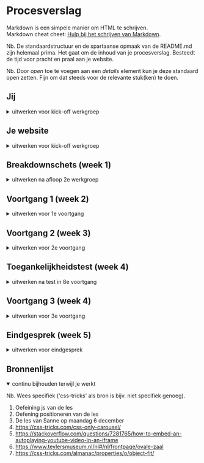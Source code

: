 # Procesverslag
Markdown is een simpele manier om HTML te schrijven.  
Markdown cheat cheet: [Hulp bij het schrijven van Markdown](https://github.com/adam-p/markdown-here/wiki/Markdown-Cheatsheet).

Nb. De standaardstructuur en de spartaanse opmaak van de README.md zijn helemaal prima. Het gaat om de inhoud van je procesverslag. Besteedt de tijd voor pracht en praal aan je website.

Nb. Door *open* toe te voegen aan een *details* element kun je deze standaard open zetten. Fijn om dat steeds voor de relevante stuk(ken) te doen.





## Jij

<details>
<summary>uitwerken voor kick-off werkgroep</summary>

### Auteur:
Selina Vanderstalle

#### Je startniveau:
Blauwe piste

#### Je focus:
Responsive
 
</details>





## Je website

<details>
<summary>uitwerken voor kick-off werkgroep</summary>

### Je opdracht:
https://www.teylersmuseum.nl/nl

#### Screenshot(s) van de eerste pagina (small screen): 
Home
<img src="images/home.png" width="375px" alt="homepage van Teylers museum">

#### Screenshot(s) van de tweede pagina (small screen):
pagina 2<img src="images/pg2.png" width="375px" alt="screenshot 2e pagina">
 
</details>



## Breakdownschets (week 1)

<details>
<summary>uitwerken na afloop 2e werkgroep</summary>

### de hele pagina: 
<img src="images/homepage-breakdown.png" width="375px" alt="breakdown van de hele pagina">

### dynamisch deel (bijv menu): 
<img src="images/menu-breakdown.png" width="375px" alt="breakdown van een dynamisch deel">

</details>





## Voortgang 1 (week 2)

<details>
<summary>uitwerken voor 1e voortgang</summary>

### Stand van zaken
In de eerste week heb ik de basis html opgezet voor mijn eerste pagina. Helaas ben ik op dit punt nog niet aan de css begonnen. Ik loop een beetje achter maar ik denk dat het wel goed komt.


### Agenda voor meeting
samen met je groepje opstellen

| student 1      | student 2          | student 3    | student 4        |
| ---            | ---                | ---          | ---              |
| dit bespreken  | en dit             | en ik dit    | en dan ik dat    |
| en dat ook nog | dit als er tijd is | nog een punt | dit wil ik zeker |
| ...            | ...                | ...          | ...              |


### Verslag van meeting
Helaas heb ik de meeting niet kunnen bijwonen.

</details>





## Voortgang 2 (week 3)

<details>
<summary>uitwerken voor 2e voortgang</summary>

### Stand van zaken
Ik ben deze week flink aan de slag gegaan met het schrijven van css. De eerste pagina is bijna af. Alleen de footer nog en zodra mijn 2e pagina staat wil ik kijken of ik het voor elkaar krijg om een carousel te maken. Ik heb alleen een probleem met het menu op het desktopscherm als ik het menu open verdwijnt de button.


### Agenda voor meeting
samen met je groepje opstellen

| student 1                         | student 2          | student 3    | student 4        |
| ---                               | ---                | ---          | ---              |
| Hoe los ik het probleem met       | en dit             | en ik dit    | en dan ik dat    |
| mijn nav op?                      | dit als er tijd is | nog een punt | dit wil ik zeker |
|                                   | ...                | ...          | ...              |


### Verslag van meeting
Helaas liep mijn bezoek bij de dokter erg uit waardoor ik niet bij de meeting aanwezig kon zijn.
 
Ik ga even onderzoek doen naar de reden waarom mijn nav zo raar doet en kijken of ik het zelf kan oplossen.

</details>





## Toegankelijkheidstest (week 4)

<details>
<summary>uitwerken na test in 8e voortgang</summary>

### Bevindingen
Lijst met je bevindingen die in de test naar voren kwamen:
 - Menu autklappen met key aanslag.
 - Tansition over menulinks.
 - Focusstate doet soms raar.
 - Contrast.

#### hamburger button
De voice over leest alles netjes uit en je kan door het menu heen met tab, alleen is er niets te zien omdat het menu niet uitklapbaar is. Ik moet er dus voor zorgen dat het mogelijk is om met spatie en/of enter het menu uit te klappen.

Dit kan worden opgelost door javascript toe te voegen die in een eerdere oefening is behandeld.
 
#### transition
Dit kwam naar voren tijdens te test met afleiding. Omdat ik geen transitietijd op de hover had gezet flikkeren de links als je eroverheen hovert dit is volgens Shae erg afleidend voor mensen met ADHD.
 
Dit is makkelijk op te lossen door een transitie aan de hoverstate toe te voegen.


#### Focus 
De focusstate werkt prima en ook alles wordt netjes uitgelezen door de screenreader het viel mij alleen op dat er bij de list items ook ergens tussen de img en de h4 wordt gefocussed ook gebeurt er niks als je op de items klikt. 
<img src="images/focus.png" width="375px">
 
Dit moet ik even uitzoeken waardoor dat komt. 
 
#### Focus 
Iets wat ik al eerder ondervonden had, is dat het contast niet optimaal is op sommige plekken. Het contrast is niet zo klein dat je met de speciale brillen niets ziet, maar bij het inspecteren van elementen krijg ik wel een waarschuwing. Wat ik hier nu aan kan doen weet ik niet precies want het is niet iets wat ik zelf heb vormgegeven, maar het is wel iets waar ik op zou letten als ik wel zelf met zoiets aan de slag ga.

</details>





## Voortgang 3 (week 4)

<details>
<summary>uitwerken voor 3e voortgang</summary>

### Stand van zaken
Ik heb uitegevonden waardoor ik problemen had met mijn focus en het opgelost verder had wat problemen met mijn nav, maar die zijn nu ook opgelost! Ook is mijn tweede pagina helemaal klaar!


### Agenda voor meeting
samen met je groepje opstellen

| student 1      | student 2          | student 3    | student 4        |
| ---            | ---                | ---          | ---              |
| dit bespreken  | en dit             | en ik dit    | en dan ik dat    |
| en dat ook nog | dit als er tijd is | nog een punt | dit wil ik zeker |
| ...            | ...                | ...          | ...              |


### Verslag van meeting
Bij de meeting zijn we, omdat ik neit echt vragen had, even door mijn site heengegaan. We hebben wat kleine dingen behandeld zoals de scroll-overflow en we hebben de button van mijn zoekveld verbeterd. Ik moet na de meeting opzoek naar een oplossing voor mijn datetime probleem. 

</details>





## Eindgesprek (week 5)

<details>
<summary>uitwerken voor eindgesprek</summary>

### Stand van zaken
De carousel werkt helaas niet optimaal of zoals ik zou willen, maar hij doet wat ie moet doen. Veder is de site als het goed is helemaal af.

### Screenshot(s)

<img src="./images/eindresultaat-scherm1.png" width="375px">
<img src="./images/eindresultaat-scherm2.png" width="375px">
</details>





## Bronnenlijst

<details open>
<summary>continu bijhouden terwijl je werkt</summary>

Nb. Wees specifiek ('css-tricks' als bron is bijv. niet specifiek genoeg).

1. Oefeining js van de les
2. Oefening positioneren van de les
3. De les van Sanne op maandag 6 december
4. https://css-tricks.com/css-only-carousel/
5. https://stackoverflow.com/questions/7281765/how-to-embed-an-autoplaying-youtube-video-in-an-iframe
6. https://www.teylersmuseum.nl/nl#/nl/frontpage/ovale-zaal
7. https://css-tricks.com/almanac/properties/o/object-fit/

</details>
